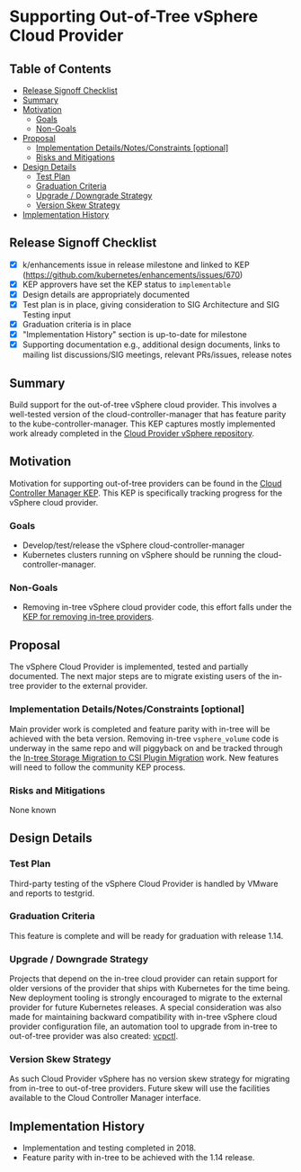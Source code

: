 # Supporting Out-of-Tree vSphere Cloud Provider

## Table of Contents

<!-- toc -->
- [Release Signoff Checklist](#release-signoff-checklist)
- [Summary](#summary)
- [Motivation](#motivation)
  - [Goals](#goals)
  - [Non-Goals](#non-goals)
- [Proposal](#proposal)
  - [Implementation Details/Notes/Constraints [optional]](#implementation-detailsnotesconstraints-optional)
  - [Risks and Mitigations](#risks-and-mitigations)
- [Design Details](#design-details)
  - [Test Plan](#test-plan)
  - [Graduation Criteria](#graduation-criteria)
  - [Upgrade / Downgrade Strategy](#upgrade--downgrade-strategy)
  - [Version Skew Strategy](#version-skew-strategy)
- [Implementation History](#implementation-history)
<!-- /toc -->

## Release Signoff Checklist

- [X] k/enhancements issue in release milestone and linked to KEP (https://github.com/kubernetes/enhancements/issues/670)
- [X] KEP approvers have set the KEP status to `implementable`
- [X] Design details are appropriately documented
- [X] Test plan is in place, giving consideration to SIG Architecture and SIG Testing input
- [X] Graduation criteria is in place
- [X] "Implementation History" section is up-to-date for milestone
- [X] Supporting documentation e.g., additional design documents, links to mailing list discussions/SIG meetings, relevant PRs/issues, release notes

## Summary

Build support for the out-of-tree vSphere cloud provider. This involves a well-tested version of the cloud-controller-manager 
that has feature parity to the kube-controller-manager.  This KEP captures mostly implemented work already completed in the
[Cloud Provider vSphere repository](https://github.com/kubernetes/cloud-provider-vsphere).


## Motivation

Motivation for supporting out-of-tree providers can be found in the [Cloud Controller Manager KEP](/keps/sig-cloud-provider/2392-cloud-controller-manager/README.md).
This KEP is specifically tracking progress for the vSphere cloud provider.

### Goals

* Develop/test/release the vSphere cloud-controller-manager
* Kubernetes clusters running on vSphere should be running the cloud-controller-manager.

### Non-Goals

* Removing in-tree vSphere cloud provider code, this effort falls under the [KEP for removing in-tree providers](https://github.com/kubernetes/enhancements/blob/master/keps/sig-cloud-provider/2395-removing-in-tree-cloud-providers).

## Proposal

The vSphere Cloud Provider is implemented, tested and partially documented. The next major steps are to migrate existing users of the in-tree provider to the external provider.

### Implementation Details/Notes/Constraints [optional]

Main provider work is completed and feature parity with in-tree will be achieved with the beta version. Removing in-tree `vsphere_volume` code is underway in the same repo and will piggyback on and be tracked through the
[In-tree Storage Migration to CSI Plugin Migration](https://github.com/kubernetes/community/blob/master/contributors/design-proposals/storage/csi-migration.md)
work. New features will need to follow the community KEP process.

### Risks and Mitigations

None known

## Design Details

### Test Plan

Third-party testing of the vSphere Cloud Provider is handled by VMware and reports to testgrid.

### Graduation Criteria

This feature is complete and will be ready for graduation with release 1.14.

### Upgrade / Downgrade Strategy

Projects that depend on the in-tree cloud provider can retain support for older versions of the provider that ships with Kubernetes for the time being. New deployment tooling is strongly encouraged to migrate to the external provider for future Kubernetes releases. A special consideration was also made for maintaining backward compatibility with in-tree vSphere cloud provider configuration file, an automation tool to upgrade from in-tree to out-of-tree provider was also created: [vcpctl](https://github.com/kubernetes/cloud-provider-vsphere/tree/master/cmd/vcpctl).

### Version Skew Strategy

As such Cloud Provider vSphere has no version skew strategy for migrating from in-tree to out-of-tree providers. Future skew will use the facilities available to the Cloud Controller Manager interface.

## Implementation History

- Implementation and testing completed in 2018.
- Feature parity with in-tree to be achieved with the 1.14 release.

